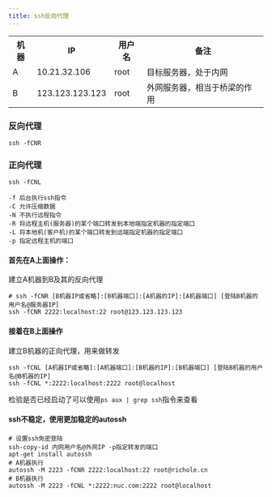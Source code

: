 ```yaml
---
title: ssh反向代理
---
```


<table>
  <tr>
    <th>机器</th>
    <th>IP</th>
    <th>用户名</th>
    <th>备注</th>
  </tr>
  <tr>
    <td>A</td>
    <td>10.21.32.106</td>
    <td>root</td>
    <td>目标服务器，处于内网</td>
  </tr>
  <tr>
    <td>B</td>
    <td>123.123.123.123</td>
    <td>root</td>
    <td>外网服务器，相当于桥梁的作用</td>
  </tr>
<table>

### 反向代理
`ssh -fCNR`

### 正向代理
`ssh -fCNL`

```
-f 后台执行ssh指令
-C 允许压缩数据
-N 不执行远程指令
-R 将远程主机(服务器)的某个端口转发到本地端指定机器的指定端口
-L 将本地机(客户机)的某个端口转发到远端指定机器的指定端口
-p 指定远程主机的端口
```

#### 首先在A上面操作：
建立A机器到B及其的反向代理
```
# ssh -fCNR [B机器IP或省略]:[B机器端口]:[A机器的IP]:[A机器端口] [登陆B机器的用户名@服务器IP]
ssh -fCNR 2222:localhost:22 root@123.123.123.123
```


#### 接着在B上面操作
建立B机器的正向代理，用来做转发
```
ssh -fCNL [A机器IP或省略]:[A机器端口]:[B机器的IP]:[B机器端口] [登陆B机器的用户名@B机器的IP]
ssh -fCNL *:2222:localhost:2222 root@localhost
```

检验是否已经启动了可以使用`ps aux | grep ssh`指令来查看


#### ssh不稳定，使用更加稳定的autossh
```
# 设置ssh免密登陆
ssh-copy-id 内网用户名@外网IP -p指定转发的端口
apt-get install autossh
# A机器执行
autossh -M 2223 -fCNR 2222:localhost:22 root@richole.cn
# B机器执行
autossh -M 2223 -fCNL *:2222:nuc.com:2222 root@localhost
```